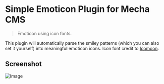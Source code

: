 Simple Emoticon Plugin for Mecha CMS
====================================

> Emoticon using icon fonts.

This plugin will automatically parse the smiley patterns (which you can also set it yourself) into meaningful emoticon icons. Icon font credit to [Icomoon](http://icomoon.io "IcoMoon &ndash; Custom Built and Crisp Icon Fonts").

Screenshot
----------

![Image](https://cloud.githubusercontent.com/assets/1669261/3208082/3a9eb390-ee19-11e3-9225-d0980722e7d5.png)